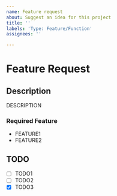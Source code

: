 ```yaml
---
name: Feature request
about: Suggest an idea for this project
title: ''
labels: 'Type: Feature/Function'
assignees: ''

---
```


# Feature Request

## Description
DESCRIPTION

### Required Feature
- FEATURE1
- FEATURE2

## TODO
- [ ] TODO1
- [ ] TODO2
- [x] TODO3

